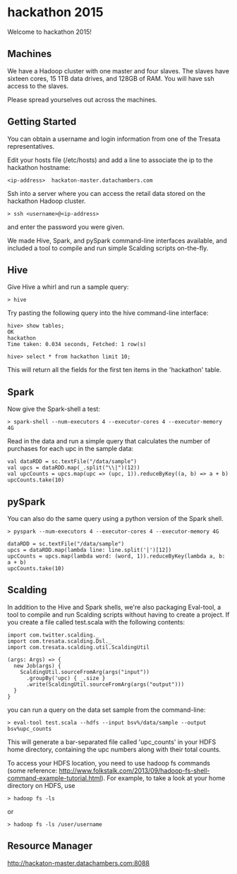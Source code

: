 hackathon 2015
==============

Welcome to hackathon 2015!

## Machines

We have a Hadoop cluster with one master and four slaves. The slaves have sixteen cores, 15 1TB data drives, and 128GB of RAM. You will have ssh access to the slaves.

Please spread yourselves out across the machines.

## Getting Started

You can obtain a username and login information from one of the Tresata representatives.

Edit your hosts file (/etc/hosts) and add a line to associate the ip to the hackathon hostname:

    <ip-address>  hackaton-master.datachambers.com

Ssh into a server where you can access the retail data stored on the hackathon Hadoop cluster.

    > ssh <username>@<ip-address>

and enter the password you were given.

We made Hive, Spark, and pySpark command-line interfaces available, and included a tool to compile and run simple Scalding scripts on-the-fly.

## Hive

Give Hive a whirl and run a sample query:

    > hive

Try pasting the following query into the hive command-line interface:

    hive> show tables;
    OK
    hackathon
    Time taken: 0.034 seconds, Fetched: 1 row(s)

    hive> select * from hackathon limit 10;

This will return all the fields for the first ten items in the 'hackathon' table.

## Spark

Now give the Spark-shell a test:

    > spark-shell --num-executors 4 --executor-cores 4 --executor-memory 4G

Read in the data and run a simple query that calculates the number of purchases for each upc in the sample data:

    val dataRDD = sc.textFile("/data/sample")
    val upcs = dataRDD.map(_.split("\\|")(12))
    val upcCounts = upcs.map(upc => (upc, 1)).reduceByKey((a, b) => a + b)
    upcCounts.take(10)

## pySpark

You can also do the same query using a python version of the Spark shell.

    > pyspark --num-executors 4 --executor-cores 4 --executor-memory 4G

    dataRDD = sc.textFile("/data/sample")
    upcs = dataRDD.map(lambda line: line.split('|')[12])
    upcCounts = upcs.map(lambda word: (word, 1)).reduceByKey(lambda a, b: a + b)
    upcCounts.take(10)


## Scalding

In addition to the Hive and Spark shells, we're also packaging Eval-tool, a tool to compile and run Scalding scripts without having to create a project. If you create a file called test.scala with the following contents:

    import com.twitter.scalding._
    import com.tresata.scalding.Dsl._
    import com.tresata.scalding.util.ScaldingUtil

    (args: Args) => {
      new Job(args) {
        ScaldingUtil.sourceFromArg(args("input"))
          .groupBy('upc) { _.size }
          .write(ScaldingUtil.sourceFromArg(args("output")))
      }
    }

you can run a query on the data set sample from the command-line:

    > eval-tool test.scala --hdfs --input bsv%/data/sample --output bsv%upc_counts

This will generate a bar-separated file called 'upc_counts' in your HDFS home directory, containing the upc numbers along with their total counts.

To access your HDFS location, you need to use hadoop fs commands (some reference: http://www.folkstalk.com/2013/09/hadoop-fs-shell-command-example-tutorial.html). For example, to take a look at your home directory on HDFS, use

    > hadoop fs -ls

or

    > hadoop fs -ls /user/username

## Resource Manager
http://hackaton-master.datachambers.com:8088

